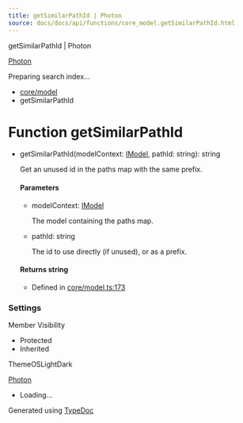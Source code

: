 ```yaml
---
title: getSimilarPathId | Photon
source: docs/docs/api/functions/core_model.getSimilarPathId.html
---
```


getSimilarPathId | Photon

[Photon](../index.html)




Preparing search index...

* [core/model](../modules/core_model.html)
* getSimilarPathId

# Function getSimilarPathId

* getSimilarPathId(modelContext: [IModel](../interfaces/core_schema.IModel.html), pathId: string): string

  Get an unused id in the paths map with the same prefix.

  #### Parameters

  + modelContext: [IModel](../interfaces/core_schema.IModel.html)

    The model containing the paths map.
  + pathId: string

    The id to use directly (if unused), or as a prefix.

  #### Returns string

  + Defined in [core/model.ts:173](https://github.com/mwhite454/photon/blob/main/packages/photon/src/core/model.ts#L173)

### Settings

Member Visibility

* Protected
* Inherited

ThemeOSLightDark

[Photon](../index.html)

* Loading...

Generated using [TypeDoc](https://typedoc.org/)
